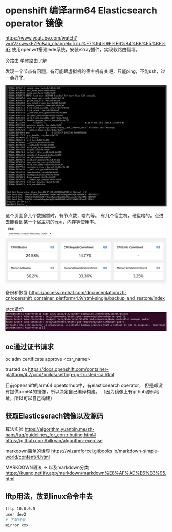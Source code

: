 # openshift 编译arm64 Elasticsearch operator 镜像

https://www.youtube.com/watch?v=nVzxwwkEZPo&ab_channel=TuTu%E7%94%9F%E6%B4%BB%E5%BF%97
使用openwrt搭建lede系统，安装v2ray插件，实现软路由翻墙。

旁路由 单臂路由了解

发现一个节点有问题，有可能跟虚拟机的宿主机有关吧，只能ping，不能ssh，过一会好了。

![](2022-03-17-11-59-33.png)

这个页面多几个数据暂时，有节点数，啥的等。
有几个宿主机，硬盘啥的。点进去能看到某一个宿主机的cpu，内存等使用率。
![](2022-03-16-14-03-50.png)

备份和恢复
https://access.redhat.com/documentation/zh-cn/openshift_container_platform/4.9/html-single/backup_and_restore/index

etcd备份
![](2022-03-14-21-27-51.png)

## oc通过证书请求
oc adm certificate approve <csr_name>


trusted ca
https://docs.openshift.com/container-platform/4.7/cicd/builds/setting-up-trusted-ca.html

目前openshift的arm64 opeatorhub中，有elasticsearch operator，
但是却没有提供arm64的镜像，所以决定自己编译构建。
（因为镜像上有github源码地址，所以可以自己构建）

## 获取Elasticserach镜像以及源码


算法实验
https://algorithm.yuanbin.me/zh-hans/faq/guidelines_for_contributing.html#
https://github.com/billryan/algorithm-exercise

markdown简单的世界
https://wizardforcel.gitbooks.io/markdown-simple-world/content/4.html

MARKDOWN语法
  => 以及markdown分类
https://kuang.netlify.app/markdown/markdown%E8%AF%AD%E6%B3%95.html

## lftp用法，放到linux命令中去

```bash
lftp 10.0.0.5
user dev2
# 下载目录
mirror xxx
```
